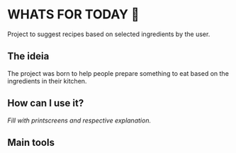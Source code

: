 # WHATS FOR TODAY 🍴
Project to suggest recipes based on selected ingredients by the user.

## The ideia
The project was born to help people prepare something to eat based on the ingredients in their kitchen.

## How can I use it?
<i>Fill with printscreens and respective explanation.</i>

## Main tools
